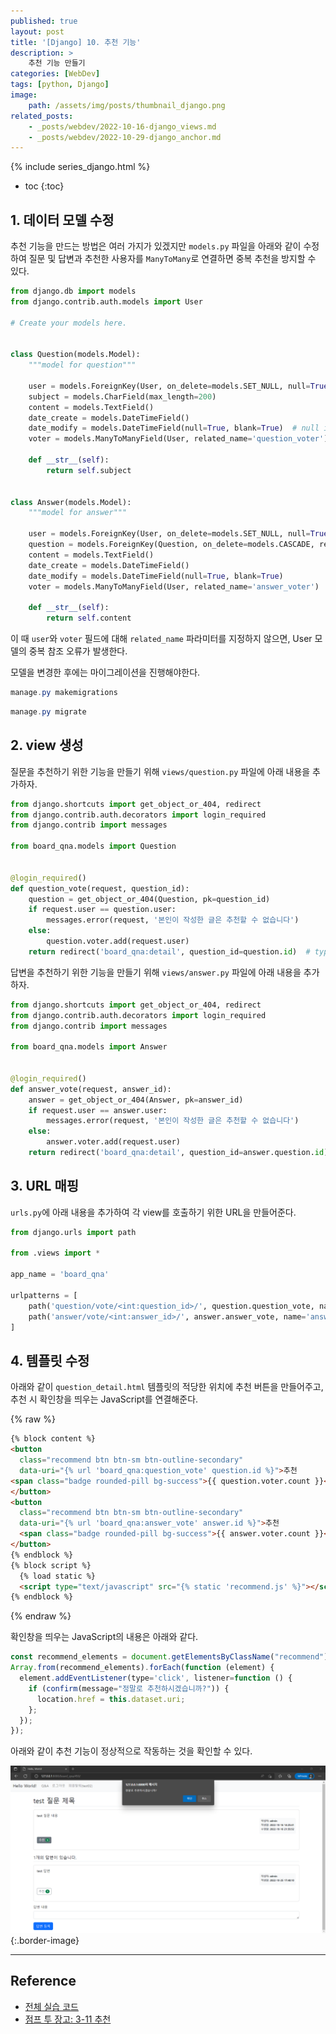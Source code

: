 ```yaml
---
published: true
layout: post
title: '[Django] 10. 추천 기능'
description: >
    추천 기능 만들기
categories: [WebDev]
tags: [python, Django]
image:
    path: /assets/img/posts/thumbnail_django.png
related_posts:
    - _posts/webdev/2022-10-16-django_views.md
    - _posts/webdev/2022-10-29-django_anchor.md
---
```

{% include series_django.html %}
* toc
{:toc}

## 1. 데이터 모델 수정

추천 기능을 만드는 방법은 여러 가지가 있겠지만 `models.py` 파일을 아래와 같이 수정하여 질문 및 답변과 추천한 사용자를 `ManyToMany`로 연결하면 중복 추천을 방지할 수 있다.  

```python
from django.db import models
from django.contrib.auth.models import User

# Create your models here.


class Question(models.Model):
    """model for question"""

    user = models.ForeignKey(User, on_delete=models.SET_NULL, null=True, related_name='question_user')
    subject = models.CharField(max_length=200)
    content = models.TextField()
    date_create = models.DateTimeField()
    date_modify = models.DateTimeField(null=True, blank=True)  # null is for DB, blank is for validation
    voter = models.ManyToManyField(User, related_name='question_voter')

    def __str__(self):
        return self.subject


class Answer(models.Model):
    """model for answer"""

    user = models.ForeignKey(User, on_delete=models.SET_NULL, null=True, related_name='answer_user')
    question = models.ForeignKey(Question, on_delete=models.CASCADE, related_name='question_answers')
    content = models.TextField()
    date_create = models.DateTimeField()
    date_modify = models.DateTimeField(null=True, blank=True)
    voter = models.ManyToManyField(User, related_name='answer_voter')

    def __str__(self):
        return self.content
```

이 때 `user`와 `voter` 필드에 대해 `related_name` 파라미터를 지정하지 않으면, User 모델의 중복 참조 오류가 발생한다.  

모델을 변경한 후에는 마이그레이션을 진행해야한다.  

```powershell
manage.py makemigrations
```

```powershell
manage.py migrate
```

## 2. view 생성

질문을 추천하기 위한 기능을 만들기 위해 `views/question.py` 파일에 아래 내용을 추가하자.  

```python
from django.shortcuts import get_object_or_404, redirect
from django.contrib.auth.decorators import login_required
from django.contrib import messages

from board_qna.models import Question


@login_required()
def question_vote(request, question_id):
    question = get_object_or_404(Question, pk=question_id)
    if request.user == question.user:
        messages.error(request, '본인이 작성한 글은 추천할 수 없습니다')
    else:
        question.voter.add(request.user)
    return redirect('board_qna:detail', question_id=question.id)  # type: ignore
```

답변을 추천하기 위한 기능을 만들기 위해 `views/answer.py` 파일에 아래 내용을 추가하자.  

```python
from django.shortcuts import get_object_or_404, redirect
from django.contrib.auth.decorators import login_required
from django.contrib import messages

from board_qna.models import Answer


@login_required()
def answer_vote(request, answer_id):
    answer = get_object_or_404(Answer, pk=answer_id)
    if request.user == answer.user:
        messages.error(request, '본인이 작성한 글은 추천할 수 없습니다')
    else:
        answer.voter.add(request.user)
    return redirect('board_qna:detail', question_id=answer.question.id)  # type: ignore
```

## 3. URL 매핑

`urls.py`에 아래 내용을 추가하여 각 view를 호출하기 위한 URL을 만들어준다.  

```python
from django.urls import path

from .views import *

app_name = 'board_qna'

urlpatterns = [
    path('question/vote/<int:question_id>/', question.question_vote, name='question_vote'),
    path('answer/vote/<int:answer_id>/', answer.answer_vote, name='answer_vote'),
]
```

## 4. 템플릿 수정

아래와 같이 `question_detail.html` 템플릿의 적당한 위치에 추천 버튼을 만들어주고, 추천 시 확인창을 띄우는 JavaScript를 연결해준다.  

{% raw %}
```html
{% block content %}
<button
  class="recommend btn btn-sm btn-outline-secondary"
  data-uri="{% url 'board_qna:question_vote' question.id %}">추천
<span class="badge rounded-pill bg-success">{{ question.voter.count }}</span>
</button>
<button
  class="recommend btn btn-sm btn-outline-secondary"
  data-uri="{% url 'board_qna:answer_vote' answer.id %}">추천
  <span class="badge rounded-pill bg-success">{{ answer.voter.count }}</span>
</button>
{% endblock %}
{% block script %}
  {% load static %}
  <script type="text/javascript" src="{% static 'recommend.js' %}"></script>
{% endblock %}
```
{% endraw %}

확인창을 띄우는 JavaScript의 내용은 아래와 같다.  

```javascript
const recommend_elements = document.getElementsByClassName("recommend");
Array.from(recommend_elements).forEach(function (element) {
  element.addEventListener(type='click', listener=function () {
    if (confirm(message="정말로 추천하시겠습니까?")) {
      location.href = this.dataset.uri;
    };
  });
});
```

아래와 같이 추천 기능이 정상적으로 작동하는 것을 확인할 수 있다.  

![django_recommend](/assets/img/posts/django_recommend.png)
{:.border-image}

---
## Reference
- [전체 실습 코드](https://github.com/djccnt15/study_django)
- [점프 투 장고: 3-11 추천](https://wikidocs.net/71791)